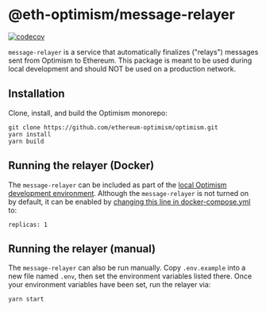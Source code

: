 # @eth-optimism/message-relayer

[![codecov](https://codecov.io/gh/ethereum-optimism/optimism/branch/develop/graph/badge.svg?token=0VTG7PG7YR&flag=message-relayer-tests)](https://codecov.io/gh/ethereum-optimism/optimism)

`message-relayer` is a service that automatically finalizes ("relays") messages sent from Optimism to Ethereum.
This package is meant to be used during local development and should NOT be used on a production network.

## Installation

Clone, install, and build the Optimism monorepo:

```
git clone https://github.com/ethereum-optimism/optimism.git
yarn install
yarn build
```

## Running the relayer (Docker)

The `message-relayer` can be included as part of the [local Optimism development environment](https://community.optimism.io/docs/developers/build/dev-node/).
Although the `message-relayer` is not turned on by default, it can be enabled by [changing this line in docker-compose.yml](https://github.com/ethereum-optimism/optimism/blob/51a527b8e3fe69940fb8c0f5e4aa2e0ae8ee294c/umi2/docker-compose.yml#L129) to:

```
replicas: 1
```

## Running the relayer (manual)

The `message-relayer` can also be run manually.
Copy `.env.example` into a new file named `.env`, then set the environment variables listed there.
Once your environment variables have been set, run the relayer via:

```
yarn start
```
